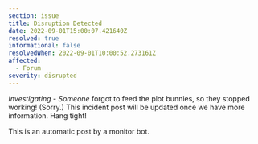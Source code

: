 ```yaml
---
section: issue
title: Disruption Detected
date: 2022-09-01T15:00:07.421640Z
resolved: true
informational: false
resolvedWhen: 2022-09-01T10:00:52.273161Z
affected:
  - Forum
severity: disrupted
---
```

*Investigating* - _Someone_ forgot to feed the plot bunnies, so they stopped working! (Sorry.) This incident post will be updated once we have more information. Hang tight!

This is an automatic post by a monitor bot.
        